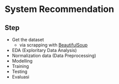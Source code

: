 # System Recommendation

## Step
- Get the dataset
  - via scrapping with [BeautifulSoup](https://www.crummy.com/software/BeautifulSoup/bs4/doc/)
-  EDA (Exploritary Data Analysis)
- Normalization data (Data Preprocessing)
- Modelling
- Training
- Testing 
- Evaluasi